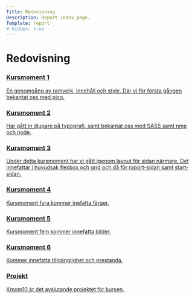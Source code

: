 ```yaml
---
Title: Redovisning
Description: Report index page.
Template: report
# hidden: true
---
```


Redovisning
==================

<div class="kmom-box">
    <a href="report/kmom01">
        <div class="kmom-link">
            <h3>Kursmoment 1</h3>
            <p>En genomgång av ramverk, innehåll och style. Där vi för första gången bekantat oss med pico.</p>
            <i class="fas fa-chevron-circle-right"></i>
        </div>
    </a>
</div>

<div class="kmom-box">
    <a href="report/kmom02">
        <div class="kmom-link">
            <h3>Kursmoment 2</h3>
            <p>Har gått in djupare på typografi, samt bekantat oss med SASS samt nmp och node.</p>
            <i class="fas fa-chevron-circle-right"></i>
        </div>
    </a>
</div>

<div class="kmom-box">
    <a href="report/kmom03">
        <div class="kmom-link">
            <h3>Kursmoment 3</h3>
            <p>Under detta kursmoment har vi gått igenom layout för sidan närmare. Det innefattar i huvudsak flexbox och grid och då för raport-sidan samt start-sidan.</p>
            <i class="fas fa-chevron-circle-right"></i>
        </div>
    </a>
</div>

<div class="kmom-box">
    <a href="report/kmom04">
        <div class="kmom-link">
            <h3>Kursmoment 4</h3>
            <p>Kursmoment fyra kommer inefatta färger.</p>
            <i class="fas fa-chevron-circle-right"></i>
        </div>
    </a>
</div>

<div class="kmom-box">
    <a href="report/kmom05">
        <div class="kmom-link">
            <h3>Kursmoment 5</h3>
            <p>Kursmoment fem kommer innefatta bilder.</p>
            <i class="fas fa-chevron-circle-right"></i>
        </div>
    </a>
</div>

<div class="kmom-box">
    <a href="report/kmom06">
        <div class="kmom-link">
            <h3>Kursmoment 6</h3>
            <p>Kommer innefatta tillgänglighet och prestanda.</p>
            <i class="fas fa-chevron-circle-right"></i>
        </div>
    </a>
</div>

<div class="kmom-box project">
    <a href="report/kmom10">
        <div class="kmom-link">
            <h3>Projekt</h3>
            <p>Kmom10 är det avslutande projektet för kursen.</p>
            <i class="fas fa-chevron-circle-right"></i>
        </div>
    </a>
</div>
